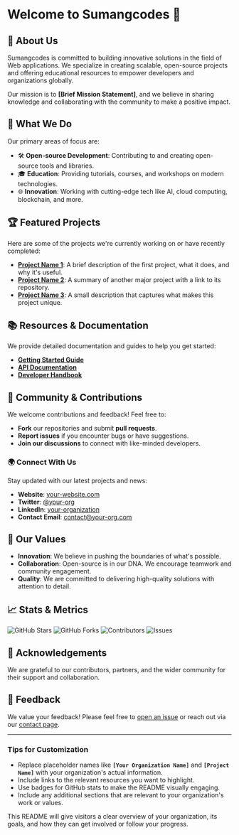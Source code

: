# Welcome to Sumangcodes 👋

## 🌟 About Us
Sumangcodes is committed to building innovative solutions in the field of Web applications. We specialize in creating scalable, open-source projects and offering educational resources to empower developers and organizations globally.

Our mission is to **[Brief Mission Statement]**, and we believe in sharing knowledge and collaborating with the community to make a positive impact.

## 🚀 What We Do
Our primary areas of focus are:
- 🛠️ **Open-source Development**: Contributing to and creating open-source tools and libraries.
- 🎓 **Education**: Providing tutorials, courses, and workshops on modern technologies.
- 🌐 **Innovation**: Working with cutting-edge tech like AI, cloud computing, blockchain, and more.

## 🏆 Featured Projects
Here are some of the projects we're currently working on or have recently completed:
- **[Project Name 1](https://github.com/your-org/project1)**: A brief description of the first project, what it does, and why it's useful.
- **[Project Name 2](https://github.com/your-org/project2)**: A summary of another major project with a link to its repository.
- **[Project Name 3](https://github.com/your-org/project3)**: A small description that captures what makes this project unique.

## 📚 Resources & Documentation
We provide detailed documentation and guides to help you get started:
- **[Getting Started Guide](https://github.com/your-org/docs/getting-started.md)**
- **[API Documentation](https://github.com/your-org/docs/api.md)**
- **[Developer Handbook](https://github.com/your-org/docs/developer-handbook.md)**

## 👥 Community & Contributions
We welcome contributions and feedback! Feel free to:
- **Fork** our repositories and submit **pull requests**.
- **Report issues** if you encounter bugs or have suggestions.
- **Join our discussions** to connect with like-minded developers.

### 🌍 Connect With Us
Stay updated with our latest projects and news:
- **Website**: [your-website.com](https://your-website.com)
- **Twitter**: [@your-org](https://twitter.com/your-org)
- **LinkedIn**: [your-organization](https://linkedin.com/company/your-org)
- **Contact Email**: [contact@your-org.com](mailto:contact@your-org.com)

## 🎨 Our Values
- **Innovation**: We believe in pushing the boundaries of what's possible.
- **Collaboration**: Open-source is in our DNA. We encourage teamwork and community engagement.
- **Quality**: We are committed to delivering high-quality solutions with attention to detail.

## 📈 Stats & Metrics
![GitHub Stars](https://img.shields.io/github/stars/your-org/your-repo)
![GitHub Forks](https://img.shields.io/github/forks/your-org/your-repo)
![Contributors](https://img.shields.io/github/contributors/your-org/your-repo)
![Issues](https://img.shields.io/github/issues/your-org/your-repo)


## 🙏 Acknowledgements
We are grateful to our contributors, partners, and the wider community for their support and collaboration.

## 💬 Feedback
We value your feedback! Please feel free to [open an issue](https://github.com/your-org/your-repo/issues) or reach out via our [contact page](https://your-website.com/contact).

---

### **Tips for Customization**
- Replace placeholder names like **`[Your Organization Name]`** and **`[Project Name]`** with your organization's actual information.
- Include links to the relevant resources you want to highlight.
- Use badges for GitHub stats to make the README visually engaging.
- Include any additional sections that are relevant to your organization's work or values.

This README will give visitors a clear overview of your organization, its goals, and how they can get involved or follow your progress.
